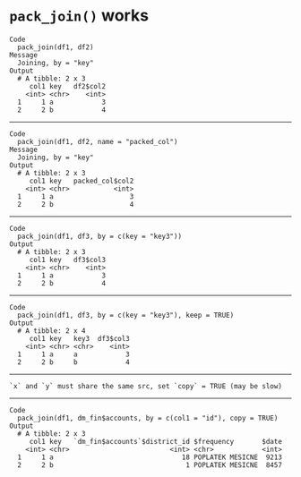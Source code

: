 # `pack_join()` works

    Code
      pack_join(df1, df2)
    Message
      Joining, by = "key"
    Output
      # A tibble: 2 x 3
         col1 key   df2$col2
        <int> <chr>    <int>
      1     1 a            3
      2     2 b            4

---

    Code
      pack_join(df1, df2, name = "packed_col")
    Message
      Joining, by = "key"
    Output
      # A tibble: 2 x 3
         col1 key   packed_col$col2
        <int> <chr>           <int>
      1     1 a                   3
      2     2 b                   4

---

    Code
      pack_join(df1, df3, by = c(key = "key3"))
    Output
      # A tibble: 2 x 3
         col1 key   df3$col3
        <int> <chr>    <int>
      1     1 a            3
      2     2 b            4

---

    Code
      pack_join(df1, df3, by = c(key = "key3"), keep = TRUE)
    Output
      # A tibble: 2 x 4
         col1 key   key3  df3$col3
        <int> <chr> <chr>    <int>
      1     1 a     a            3
      2     2 b     b            4

---

    `x` and `y` must share the same src, set `copy` = TRUE (may be slow)

---

    Code
      pack_join(df1, dm_fin$accounts, by = c(col1 = "id"), copy = TRUE)
    Output
      # A tibble: 2 x 3
         col1 key   `dm_fin$accounts`$district_id $frequency       $date
        <int> <chr>                         <int> <chr>            <int>
      1     1 a                                18 POPLATEK MESICNE  9213
      2     2 b                                 1 POPLATEK MESICNE  8457

